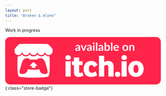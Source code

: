 ```yaml
---
layout: post
title: "Broken & Alone"
---
```


Work in progress

[![itch.io Store Link](/assets/media/itch-store-badge.svg)](https://xsoodx.itch.io/block-bounce){:class="store-badge"}